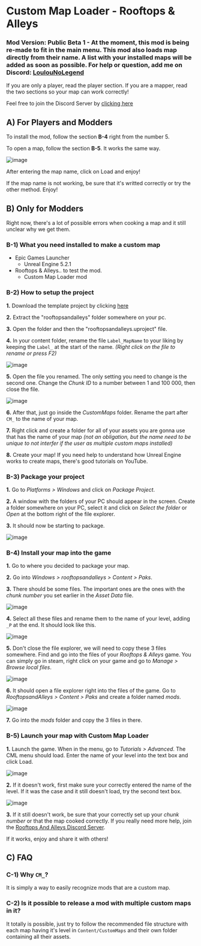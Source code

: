 # Custom Map Loader - Rooftops & Alleys
### Mod Version: Public Beta 1 - At the moment, this mod is being re-made to fit in the main menu. This mod also loads map directly from their name. A list with your installed maps will be added as soon as possible. For help or question, add me on Discord: [LoulouNoLegend](https://discord.com/users/421740856303812630)
If you are only a player, read the player section. If you are a mapper, read the two sections so your map can work correctly!

Feel free to join the Discord Server by [clicking here](https://discord.gg/kHZVQyVWFq)

## A) For Players and Modders
To install the mod, follow the section **B-4** right from the number 5.

To open a map, follow the section **B-5**. It works the same way.

![image](https://github.com/LoulouNoLegend/CustomMapLoader-RooftopsAndAlleys/assets/40952934/040a5d92-ac0e-45e0-8fa9-f271ac54569f)


After entering the map name, click on Load and enjoy!

If the map name is not working, be sure that it's writted correctly or try the other method. Enjoy!


## B) Only for Modders
Right now, there's a lot of possible errors when cooking a map and it still unclear why we get them.


### B-1) What you need installed to make a custom map
- Epic Games Launcher
  - Unreal Engine 5.2.1
- Rooftops & Alleys.. to test the mod.
  - Custom Map Loader mod

### B-2) How to setup the project
**1.** Download the template project by clicking [here](https://github.com/LoulouNoLegend/CustomMapLoader-RooftopsAndAlleys/releases/download/PB1/CustomMapLoader_Template.zip)

**2.** Extract the "rooftopsandalleys" folder somewhere on your pc.

**3.** Open the folder and then the "rooftopsandalleys.uproject" file.

**4.** In your content folder, rename the file `Label_MapName` to your liking by keeping the `Label_` at the start of the name. *(Right click on the file to rename or press F2)*

![image](https://github.com/LoulouNoLegend/CustomMapLoader-RooftopsAndAlleys/assets/40952934/2f96f4af-95df-4039-b3d2-35fccd7dae3d)


**5.** Open the file you renamed. The only setting you need to change is the second one. Change the *Chunk ID* to a number between 1 and 100 000, then close the file.

![image](https://github.com/LoulouNoLegend/CustomMapLoader-RooftopsAndAlleys/assets/40952934/f42e4923-a3ca-4c14-9ae8-cf5c6f817a52)

**6.** After that, just go inside the *CustomMaps* folder. Rename the part after `CM_` to the name of your map.

**7.** Right click and create a folder for all of your assets you are gonna use that has the name of your map *(not an obligation, but the name need to be unique to not interfer if the user as multiple custom maps installed)*

**8.** Create your map! If you need help to understand how Unreal Engine works to create maps, there's good tutorials on YouTube.

### B-3) Package your project
**1.** Go to *Platforms > Windows* and click on *Package Project*.

**2.** A window with the folders of your PC should appear in the screen. Create a folder somewhere on your PC, select it and click on *Select the folder* or *Open* at the bottom right of the file explorer.

**3.** It should now be starting to package.

![image](https://github.com/LoulouNoLegend/CustomMapLoader-RooftopsAndAlleys/assets/40952934/4e104f25-faaa-4faa-a9f8-08bc33a46c02)

### B-4) Install your map into the game
**1.** Go to where you decided to package your map.

**2.** Go into *Windows > rooftopsandalleys > Content > Paks*.

**3.** There should be some files. The important ones are the ones with the *chunk number* you set earlier in the *Asset Data* file.

![image](https://github.com/LoulouNoLegend/CustomMapLoader-RooftopsAndAlleys/assets/40952934/5dac8e6a-6f82-430a-a119-fe0a2a6517b0)

**4.** Select all these files and rename them to the name of your level, adding `_P` at the end. It should look like this.

![image](https://github.com/LoulouNoLegend/CustomMapLoader-RooftopsAndAlleys/assets/40952934/fa120c38-47bf-43e0-98ac-07ba2f6671fd)

**5.** Don't close the file explorer, we will need to copy these 3 files somewhere. Find and go into the files of your *Rooftops & Alleys* game. You can simply go in steam, right click on your game and go to *Manage > Browse local files*.

![image](https://github.com/LoulouNoLegend/CustomMapLoader-RooftopsAndAlleys/assets/40952934/b146280b-efc2-47cc-9f24-8730a2c79162)

**6.** It should open a file explorer right into the files of the game. Go to *RooftopsandAlleys > Content > Paks* and create a folder named *mods*.

![image](https://github.com/LoulouNoLegend/CustomMapLoader-RooftopsAndAlleys/assets/40952934/f07bc7b5-5d6d-4b49-8a54-3e6afc76c060)

**7.** Go into the *mods* folder and copy the 3 files in there.

### B-5) Launch your map with Custom Map Loader
**1.** Launch the game. When in the menu, go to *Tutorials > Advanced*. The CML menu should load. Enter the name of your level into the text box and click Load.

![image](https://github.com/LoulouNoLegend/CustomMapLoader-RooftopsAndAlleys/assets/40952934/cfcc5947-0222-4d86-b8d4-ad971c5b9981)

**2.** If it doesn't work, first make sure your correctly entered the name of the level. If it was the case and it still doesn't load, try the second text box.

![image](https://github.com/LoulouNoLegend/CustomMapLoader-RooftopsAndAlleys/assets/40952934/074b4b42-b331-4fe9-95d3-4c71cad11b42)

**3.** If it still doesn't work, be sure that your correctly set up your *chunk number* or that the map cooked correctly. If you really need more help, join the [Rooftops And Alleys Discord Server](https://discord.gg/kHZVQyVWFq).

If it works, enjoy and share it with others!

## C) FAQ

### C-1) Why `CM_`?
It is simply a way to easily recognize mods that are a custom map.

### C-2) Is it possible to release a mod with multiple custom maps in it?
It totally is possible, just try to follow the recommended file structure with each map having it's level in `Content/CustomMaps` and their own folder containing all their assets.
